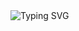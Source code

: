 <div style="display: inline-block;">
<img width 100% src ="https://camo.githubusercontent.com/53bbded0cd52cfb76da9566070365f68c901c7580221db748af6c44897de057b/68747470733a2f2f63646e622e61727473746174696f6e2e636f6d2f702f6173736574732f696d616765732f696d616765732f3032342f3835382f3639392f6f726967696e616c2f706978656c2d6a6566662d6469766f6f6d2e6769663f31353833373731393034" alt="Typing SVG" >
</div>
